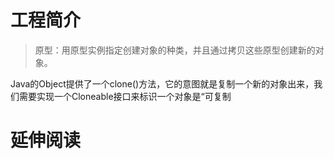 # 工程简介
> 原型：用原型实例指定创建对象的种类，并且通过拷贝这些原型创建新的对象。

Java的Object提供了一个clone()方法，它的意图就是复制一个新的对象出来，我们需要实现一个Cloneable接口来标识一个对象是“可复制
# 延伸阅读

